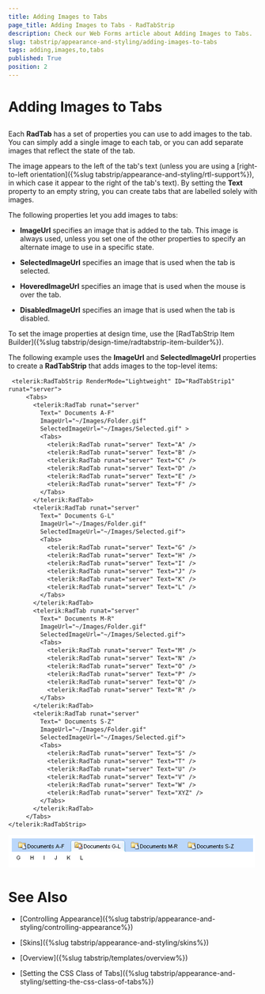 ```yaml
---
title: Adding Images to Tabs
page_title: Adding Images to Tabs - RadTabStrip
description: Check our Web Forms article about Adding Images to Tabs.
slug: tabstrip/appearance-and-styling/adding-images-to-tabs
tags: adding,images,to,tabs
published: True
position: 2
---
```


# Adding Images to Tabs

## 

Each **RadTab** has a set of properties you can use to add images to the tab. You can simply add a single image to each tab, or you can add separate images that reflect the state of the tab.

The image appears to the left of the tab's text (unless you are using a [right-to-left orientation]({%slug tabstrip/appearance-and-styling/rtl-support%}), in which case it appear to the right of the tab's text). By setting the **Text** property to an empty string, you can create tabs that are labelled solely with images.

The following properties let you add images to tabs:

* **ImageUrl** specifies an image that is added to the tab. This image is always used, unless you set one of the other properties to specify an alternate image to use in a specific state.

* **SelectedImageUrl** specifies an image that is used when the tab is selected.

* **HoveredImageUrl** specifies an image that is used when the mouse is over the tab.

* **DisabledImageUrl** specifies an image that is used when the tab is disabled.

To set the image properties at design time, use the [RadTabStrip Item Builder]({%slug tabstrip/design-time/radtabstrip-item-builder%}).

The following example uses the **ImageUrl** and **SelectedImageUrl** properties to create a **RadTabStrip** that adds images to the top-level items:

````ASPNET	 
 <telerik:RadTabStrip RenderMode="Lightweight" ID="RadTabStrip1" runat="server">
	 <Tabs>
	   <telerik:RadTab runat="server"
	     Text=" Documents A-F"
	     ImageUrl="~/Images/Folder.gif"
	     SelectedImageUrl="~/Images/Selected.gif" >
	     <Tabs>
	       <telerik:RadTab runat="server" Text="A" />
	       <telerik:RadTab runat="server" Text="B" />
	       <telerik:RadTab runat="server" Text="C" />
	       <telerik:RadTab runat="server" Text="D" />
	       <telerik:RadTab runat="server" Text="E" />
	       <telerik:RadTab runat="server" Text="F" />
	     </Tabs>
	   </telerik:RadTab>
	   <telerik:RadTab runat="server"
	     Text=" Documents G-L"
	     ImageUrl="~/Images/Folder.gif"
	     SelectedImageUrl="~/Images/Selected.gif">
	     <Tabs>
	       <telerik:RadTab runat="server" Text="G" />
	       <telerik:RadTab runat="server" Text="H" />
	       <telerik:RadTab runat="server" Text="I" />
	       <telerik:RadTab runat="server" Text="J" />
	       <telerik:RadTab runat="server" Text="K" />
	       <telerik:RadTab runat="server" Text="L" />
	     </Tabs>
	   </telerik:RadTab>
	   <telerik:RadTab runat="server"
	     Text=" Documents M-R"
	     ImageUrl="~/Images/Folder.gif"
	     SelectedImageUrl="~/Images/Selected.gif">
	     <Tabs>
	       <telerik:RadTab runat="server" Text="M" />
	       <telerik:RadTab runat="server" Text="N" />
	       <telerik:RadTab runat="server" Text="O" />
	       <telerik:RadTab runat="server" Text="P" />
	       <telerik:RadTab runat="server" Text="Q" />
	       <telerik:RadTab runat="server" Text="R" />
	     </Tabs>
	   </telerik:RadTab>
	   <telerik:RadTab runat="server"
	     Text=" Documents S-Z"
	     ImageUrl="~/Images/Folder.gif"
	     SelectedImageUrl="~/Images/Selected.gif">
	     <Tabs>
	       <telerik:RadTab runat="server" Text="S" />
	       <telerik:RadTab runat="server" Text="T" />
	       <telerik:RadTab runat="server" Text="U" />
	       <telerik:RadTab runat="server" Text="V" />
	       <telerik:RadTab runat="server" Text="W" />
	       <telerik:RadTab runat="server" Text="XYZ" />
	     </Tabs>
	   </telerik:RadTab>
	 </Tabs>
</telerik:RadTabStrip> 	 
````



![TabStrip With Images](images/tabstrip_withimages.png)

# See Also

 * [Controlling Appearance]({%slug tabstrip/appearance-and-styling/controlling-appearance%})

 * [Skins]({%slug tabstrip/appearance-and-styling/skins%})

 * [Overview]({%slug tabstrip/templates/overview%})

 * [Setting the CSS Class of Tabs]({%slug tabstrip/appearance-and-styling/setting-the-css-class-of-tabs%})
